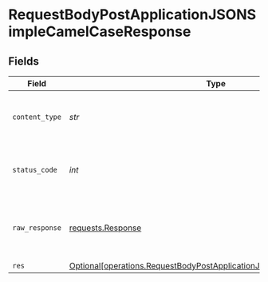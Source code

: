 # RequestBodyPostApplicationJSONSimpleCamelCaseResponse


## Fields

| Field                                                                                                                                                | Type                                                                                                                                                 | Required                                                                                                                                             | Description                                                                                                                                          |
| ---------------------------------------------------------------------------------------------------------------------------------------------------- | ---------------------------------------------------------------------------------------------------------------------------------------------------- | ---------------------------------------------------------------------------------------------------------------------------------------------------- | ---------------------------------------------------------------------------------------------------------------------------------------------------- |
| `content_type`                                                                                                                                       | *str*                                                                                                                                                | :heavy_check_mark:                                                                                                                                   | HTTP response content type for this operation                                                                                                        |
| `status_code`                                                                                                                                        | *int*                                                                                                                                                | :heavy_check_mark:                                                                                                                                   | HTTP response status code for this operation                                                                                                         |
| `raw_response`                                                                                                                                       | [requests.Response](https://requests.readthedocs.io/en/latest/api/#requests.Response)                                                                | :heavy_minus_sign:                                                                                                                                   | Raw HTTP response; suitable for custom response parsing                                                                                              |
| `res`                                                                                                                                                | [Optional[operations.RequestBodyPostApplicationJSONSimpleCamelCaseRes]](../../models/operations/requestbodypostapplicationjsonsimplecamelcaseres.md) | :heavy_minus_sign:                                                                                                                                   | OK                                                                                                                                                   |